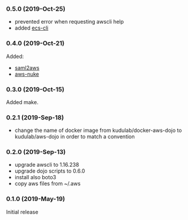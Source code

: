 ### 0.5.0 (2019-Oct-25)
* prevented error when requesting awscli help
* added [ecs-cli](https://docs.aws.amazon.com/AmazonECS/latest/developerguide/ECS_CLI.html)

### 0.4.0 (2019-Oct-21)
Added:
* [saml2aws](https://github.com/Versent/saml2aws)
* [aws-nuke](https://github.com/rebuy-de/aws-nuke)


### 0.3.0 (2019-Oct-15)
Added make.

### 0.2.1 (2019-Sep-18)

* change the name of docker image from kudulab/docker-aws-dojo to
 kudulab/aws-dojo in order to match a convention

### 0.2.0 (2019-Sep-13)

* upgrade awscli to 1.16.238
* upgrade dojo scripts to 0.6.0
* install also boto3
* copy aws files from ~/.aws

### 0.1.0 (2019-May-19)

Initial release
